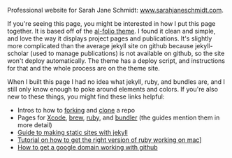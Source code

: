Professional website for Sarah Jane Schmidt: <a href='http://sarahjaneschmidt.com'>www.sarahjaneschmidt.com</a>.

If you're seeing this page, you might be interested in how I put this page together. It is based off of the [al-folio theme](https://github.com/alshedivat/al-folio). I found it clean and simple, and love the way it displays project pages and publications. It's slightly more complicated than the average jekyll site on github because jekyll-scholar (used to manage publications) is not available on github, so the site won't deploy automatically. The theme has a deploy script, and instructions for that and the whole process are on the theme site.

When I built this page I had no idea what jekyll, ruby, and bundles are, and I still only know enough to poke around elements and colors. If you're also new to these things, you might find these links helpful:
 * Intros to how to [forking](https://help.github.com/en/articles/fork-a-repo) and [clone](https://help.github.com/en/articles/cloning-a-repository) a repo
 * Pages for [Xcode](https://developer.apple.com/xcode/), [brew](https://brew.sh/), [ruby](https://www.ruby-lang.org/en/), and [bundler](https://bundler.io/) (the guides mention them in more detail)
 * [Guide to making static sites with jekyll](https://www.taniarascia.com/make-a-static-website-with-jekyll/)
 * [Tutorial on how to get the right version of ruby working on mac](https://www.engineyard.com/blog/how-to-install-ruby-on-a-mac-with-chruby-rbenv-or-rvm)]
 * [How to get a google domain working with github](https://dev.to/trentyang/how-to-setup-google-domain-for-github-pages-1p58) 


